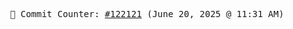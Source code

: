 <p align="center">
    <samp>
        📮 Commit Counter: <a href="https://github.com/Javascript-void0/Javascript-void0/commits/main">#122121</a> (June 20, 2025 @ 11:31 AM)
    </samp>
</p>